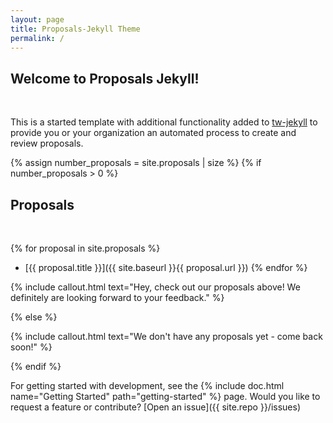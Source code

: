 ```yaml
---
layout: page
title: Proposals-Jekyll Theme
permalink: /
---
```


## Welcome to Proposals Jekyll!

<br>

This is a started template with additional functionality added to [tw-jekyll](https://vsoch.github.com/tw-jekyll/) 
to provide you or your organization an automated process to create and review proposals.

{% assign number_proposals = site.proposals | size %}
{% if number_proposals > 0 %}
## Proposals

<br>

{% for proposal in site.proposals %}
 - [{{ proposal.title }}]({{ site.baseurl }}{{ proposal.url }})
{% endfor %}

{% include callout.html text="Hey, check out our proposals above! We definitely are looking forward to your feedback." %}

{% else %}

{% include callout.html text="We don't have any proposals yet - come back soon!" %}

{% endif %}

For getting started with development, see the {% include doc.html name="Getting Started" path="getting-started" %} page. Would you like to request a feature or contribute? [Open an issue]({{ site.repo }}/issues)

